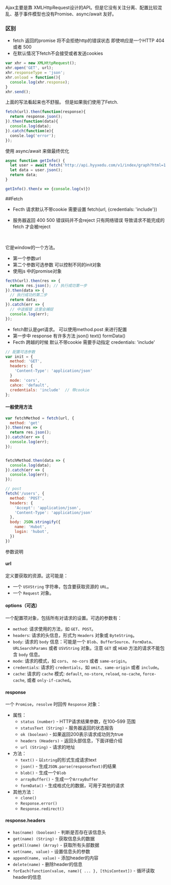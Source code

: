 Ajax主要是靠 XMLHttpRequest设计的API。但是它没有关注分离、配置比较混乱、基于事件模型也没有Promise、async/await 友好。



### 区别

* fetch 返回的promise 将不会拒绝http的错误状态 即使响应是一个HTTP 404 或者 500
* 在默认情况下fetch不会接受或者发送cookies

```javascript
var xhr = new XMLHttpRequest();
xhr.open('GET', url);
xhr.responseType = 'json';
xhr.onload = function(){
  console.log(xhr.response);
}
xhr.send();
```



上面的写法看起来也不舒服。 但是如果我们使用了Fetch.

```javascript
fetch(url).then(function(response){
  return response.json();
}).then(function(data){
  console.log(data);
}).catch(function(e){
  consle.log('error');
});
```



使用 async/await 来做最终优化

```javascript
async function getInfo() {
  let user = await fetch('http://api.hyyxedu.com/v1/index/graph?html=1');
  let data = user.json();
  return data;
}

getInfo().then(v => {console.log(v)})
```



##Fetch

* Fecth 请求默认不带cookie 需要设置 fetch(url, {credentials: 'include'})

* 服务器返回 400 500 错误码并不会reject 只有网络错误 导致请求不能完成的 fetch 才会被reject

  ​

它是window的一个方法。

* 第一个参数url 
* 第二个参数可选参数 可以控制不同的init对象
* 使用js 中的promise对象

```javascript
fecth(url).then(res => {
  return res.json(); // 执行成功第一步
}).then(data => {
  // 执行成功的第二步
  return data;
}).catch(err => {
  // 中途报错 这里会捕捉
  console.log(err);
});
```



* fetch默认是get请求。 可以使用method.post 来进行配置
* 第一步中 response 有许多方法 json() text() formData() 
* Fecth 跨越的时候 默认不带cookie 需要手动指定 credentials: 'include'

```Javascript
// 配置可选参数
var init = {
  method: 'GET',
  headers: {
    'Content-Type': 'application/json'
  }
  mode: 'cors',
  cahce: 'default',
  credentials: 'include'  // 带cookie
};
```



#### 一般使用方法

```javascript
var fetchMethod = fetch(url, {
  method: 'get'
}).then(res => {
  return res.json();
}).catch(err => {
  console.log(err);
});


fetchMethod.then(data => {
  console.log(data);
}).catch(err => {
  console.log(err);
});

// post
fetch('/users', {
  method: 'POST',
  headers: {
    'Accept': 'application/json',
    'Content-Type': 'application/json'
  },
  body: JSON.stringify({
    name: 'Hubot',
    login: 'hubot',
  })
})
```



参数说明

#### url

定义要获取的资源。这可能是：

- 一个 `USVString` 字符串，包含要获取资源的 `URL`。
- 一个 `Request` 对象。

#### options（可选）

一个配置项对象，包括所有对请求的设置。可选的参数有：

- `method`: 请求使用的方法，如 `GET`、`POST`。
- `headers`: 请求的头信息，形式为 `Headers` 对象或 `ByteString`。
- `body`: 请求的 `body` 信息：可能是一个 `Blob`、`BufferSource`、`FormData`、`URLSearchParams` 或者 `USVString` 对象。注意 `GET` 或 `HEAD` 方法的请求不能包含 `body` 信息。
- `mode`: 请求的模式，如 `cors`、 `no-cors` 或者 `same-origin`。
- `credentials`: 请求的 `credentials`，如 `omit`、`same-origin` 或者 `include`。
- `cache`: 请求的 `cache` 模式: `default`, `no-store`, `reload`, `no-cache`, `force-cache`, 或者 `only-if-cached`。

#### response

一个 `Promise`，`resolve` 时回传 `Response` 对象：

- 属性：
  - `status (number)` - HTTP请求结果参数，在100–599 范围
  - `statusText (String)` - 服务器返回的状态报告
  - `ok (boolean)` - 如果返回200表示请求成功则为true
  - `headers (Headers)` - 返回头部信息，下面详细介绍
  - `url (String)` - 请求的地址
- 方法：
  - `text()` - 以`string`的形式生成请求text
  - `json()` - 生成`JSON.parse(responseText)`的结果
  - `blob()` - 生成一个`Blob`
  - `arrayBuffer()` - 生成一个`ArrayBuffer`
  - `formData()` - 生成格式化的数据，可用于其他的请求
- 其他方法：
  - `clone()`
  - `Response.error()`
  - `Response.redirect()`

#### response.headers

- `has(name) (boolean)` - 判断是否存在该信息头
- `get(name) (String)` - 获取信息头的数据
- `getAll(name) (Array)` - 获取所有头部数据
- `set(name, value)` - 设置信息头的参数
- `append(name, value)` - 添加header的内容
- `delete(name)` - 删除header的信息
- `forEach(function(value, name){ ... }, [thisContext])` - 循环读取header的信息